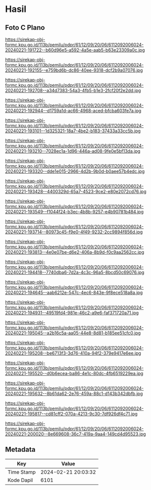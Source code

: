 # Hasil

## Foto C Plano

https://sirekap-obj-formc.kpu.go.id/113b/pemilu/pdpr/61/12/09/20/06/6112092006024-20240221-191722--b60d96e5-a592-4a5e-aab5-b63e23309a0c.jpg

https://sirekap-obj-formc.kpu.go.id/113b/pemilu/pdpr/61/12/09/20/06/6112092006024-20240221-192155--e759bd6b-dc86-40ee-9318-dcf2b9a07076.jpg

https://sirekap-obj-formc.kpu.go.id/113b/pemilu/pdpr/61/12/09/20/06/6112092006024-20240221-192708--a34d7383-54a3-4fb5-b1e3-2fcf20f2e2dd.jpg

https://sirekap-obj-formc.kpu.go.id/113b/pemilu/pdpr/61/12/09/20/06/6112092006024-20240221-192944--d1759a1d-ac66-4968-aced-bfcba603fe7a.jpg

https://sirekap-obj-formc.kpu.go.id/113b/pemilu/pdpr/61/12/09/20/06/6112092006024-20240221-193101--1d325321-18a7-4be2-b183-37433a33cc5b.jpg

https://sirekap-obj-formc.kpu.go.id/113b/pemilu/pdpr/61/12/09/20/06/6112092006024-20240221-193210--7028ec1a-1d96-446a-ad08-9fe0e5bf13da.jpg

https://sirekap-obj-formc.kpu.go.id/113b/pemilu/pdpr/61/12/09/20/06/6112092006024-20240221-193320--dde1e015-2966-4d2b-9b0d-b0aee57b4edc.jpg

https://sirekap-obj-formc.kpu.go.id/113b/pemilu/pdpr/61/12/09/20/06/6112092006024-20240221-193428--4400329d-65a7-4523-9ce2-e80e2072cd76.jpg

https://sirekap-obj-formc.kpu.go.id/113b/pemilu/pdpr/61/12/09/20/06/6112092006024-20240221-193549--f1044f24-b3ec-4b8b-9257-e4b90781b484.jpg

https://sirekap-obj-formc.kpu.go.id/113b/pemilu/pdpr/61/12/09/20/06/6112092006024-20240221-193714--80973c45-f9e0-4f49-9232-2cc9894f856d.jpg

https://sirekap-obj-formc.kpu.go.id/113b/pemilu/pdpr/61/12/09/20/06/6112092006024-20240221-193813--4e0e07be-d6e2-406a-8b9d-f0c9aa2562cc.jpg

https://sirekap-obj-formc.kpu.go.id/113b/pemilu/pdpr/61/12/09/20/06/6112092006024-20240221-194418--7740dba6-7d2a-4c3c-96a5-8bcd50c69076.jpg

https://sirekap-obj-formc.kpu.go.id/113b/pemilu/pdpr/61/12/09/20/06/6112092006024-20240221-194645--aab6212e-547c-4ec6-843e-9f8ece518a8a.jpg

https://sirekap-obj-formc.kpu.go.id/113b/pemilu/pdpr/61/12/09/20/06/6112092006024-20240221-194931--49519fd4-981e-46c2-a9e6-faf371720a71.jpg

https://sirekap-obj-formc.kpu.go.id/113b/pemilu/pdpr/61/12/09/20/06/6112092006024-20240221-195045--a2b16c5a-aa05-44e8-8d81-b185ee51cfc0.jpg

https://sirekap-obj-formc.kpu.go.id/113b/pemilu/pdpr/61/12/09/20/06/6112092006024-20240221-195208--be6713f3-3d76-410a-94f2-379e9417e6ee.jpg

https://sirekap-obj-formc.kpu.go.id/113b/pemilu/pdpr/61/12/09/20/06/6112092006024-20240221-195520--d0b6ecea-ba86-4e1c-80dc-4fb6519229ea.jpg

https://sirekap-obj-formc.kpu.go.id/113b/pemilu/pdpr/61/12/09/20/06/6112092006024-20240221-195632--8b61da62-2e76-459a-88c1-d143b342dbfb.jpg

https://sirekap-obj-formc.kpu.go.id/113b/pemilu/pdpr/61/12/09/20/06/6112092006024-20240221-195817--cd81cff2-070a-4213-9c30-7df926df4c71.jpg

https://sirekap-obj-formc.kpu.go.id/113b/pemilu/pdpr/61/12/09/20/06/6112092006024-20240221-200020--8e669608-36c7-419a-9aa4-149cd4d95523.jpg


## Metadata

| Key        | Value               |
| ---------- | ------------------- |
| Time Stamp | 2024-02-21 20:03:32 |
| Kode Dapil | 6101                |



